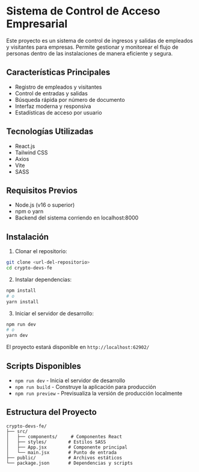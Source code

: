 # Sistema de Control de Acceso Empresarial

Este proyecto es un sistema de control de ingresos y salidas de empleados y visitantes para empresas. Permite gestionar y monitorear el flujo de personas dentro de las instalaciones de manera eficiente y segura.

## Características Principales

- Registro de empleados y visitantes
- Control de entradas y salidas
- Búsqueda rápida por número de documento
- Interfaz moderna y responsiva
- Estadísticas de acceso por usuario

## Tecnologías Utilizadas

- React.js
- Tailwind CSS
- Axios
- Vite
- SASS

## Requisitos Previos

- Node.js (v16 o superior)
- npm o yarn
- Backend del sistema corriendo en localhost:8000

## Instalación

1. Clonar el repositorio:

```bash
git clone <url-del-repositorio>
cd crypto-devs-fe
```

2. Instalar dependencias:

```bash
npm install
# o
yarn install
```

3. Iniciar el servidor de desarrollo:

```bash
npm run dev
# o
yarn dev
```

El proyecto estará disponible en `http://localhost:62902/`

## Scripts Disponibles

- `npm run dev` - Inicia el servidor de desarrollo
- `npm run build` - Construye la aplicación para producción
- `npm run preview` - Previsualiza la versión de producción localmente

## Estructura del Proyecto

```
crypto-devs-fe/
├── src/
│   ├── components/     # Componentes React
│   ├── styles/        # Estilos SASS
│   ├── App.jsx        # Componente principal
│   └── main.jsx       # Punto de entrada
├── public/            # Archivos estáticos
└── package.json       # Dependencias y scripts
```

